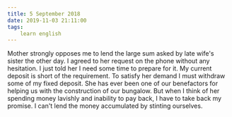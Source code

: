 ```yaml
---
title: 5 September 2018
date: 2019-11-03 21:11:00
tags:
    learn english
---
```

Mother strongly opposes me to lend the large sum asked by late wife's sister the other day. I agreed to her request on the phone without any hesitation. I just told her I need some time to prepare for it. My current deposit is short of the requirement. To satisfy her demand I must withdraw some of my fixed deposit. She has ever been one of our benefactors for helping us with the construction of our bungalow. But when I think of her spending money lavishly and inability to pay back, I have to take back my promise. I can't lend the money accumulated by stinting ourselves.